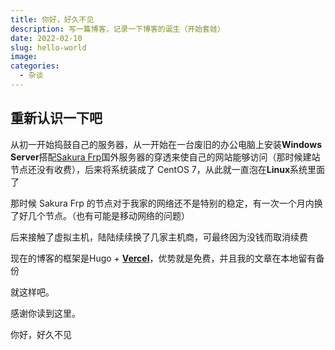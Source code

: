 ```yaml
---
title: 你好，好久不见
description: 写一篇博客，记录一下博客的诞生（开始套娃）
date: 2022-02-10
slug: hello-world
image:
categories:
  - 杂谈
---
```


## 重新认识一下吧

从初一开始捣鼓自己的服务器，从一开始在一台废旧的办公电脑上安装**Windows Server**搭配[Sakura Frp](https://www.natfrp.com/)国外服务器的穿透来使自己的网站能够访问（那时候建站节点还没有收费），后来将系统装成了 CentOS 7，从此就一直泡在**Linux**系统里面了

那时候 Sakura Frp 的节点对于我家的网络还不是特别的稳定，有一次一个月内换了好几个节点。（也有可能是移动网络的问题）

后来接触了虚拟主机，陆陆续续换了几家主机商，可最终因为没钱而取消续费

现在的博客的框架是Hugo + [**Vercel**](https://vercel.com/)，优势就是免费，并且我的文章在本地留有备份

就这样吧。

感谢你读到这里。

你好，好久不见
